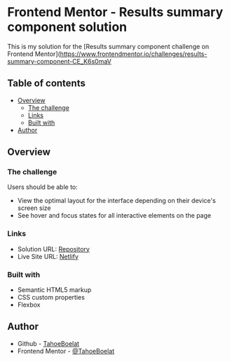 # Frontend Mentor - Results summary component solution

This is my solution for the [Results summary component challenge on Frontend Mentor](https://www.frontendmentor.io/challenges/results-summary-component-CE_K6s0maV

## Table of contents

- [Overview](#overview)
  - [The challenge](#the-challenge)
  - [Links](#links)
  - [Built with](#built-with)
- [Author](#author)

## Overview

### The challenge

Users should be able to:

- View the optimal layout for the interface depending on their device's screen size
- See hover and focus states for all interactive elements on the page

### Links

- Solution URL: [Repository](https://github.com/TahoeBoelat/result-summary-FEM)
- Live Site URL: [Netlify](https://resultsummary-fme-nuralfi.netlify.app/)

### Built with

- Semantic HTML5 markup
- CSS custom properties
- Flexbox

## Author

- Github - [TahoeBoelat](https://www.github.com/tahoeboelat)
- Frontend Mentor - [@TahoeBoelat](https://www.frontendmentor.io/profile/TahoeBoelat)